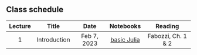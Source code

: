 
## Class schedule

| Lecture | Title                                      | Date          | Notebooks                                                   | Reading                                |
|:-------:|:------------------------------------------:|:-------------:|:-----------------------------------------------------------:|:--------------------------------------:|
| 1       | Introduction                               | Feb  7, 2023  |  [basic Julia](/notebooks/notebooks_basic_syntax)           | Fabozzi, Ch. 1 & 2                     |

